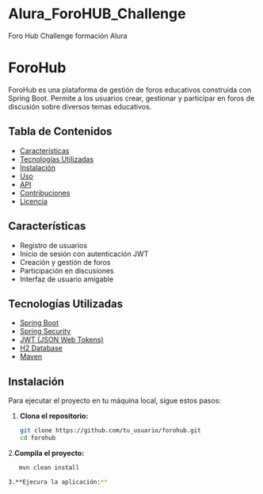 # Alura_ForoHUB_Challenge
Foro Hub Challenge formación Alura
# ForoHub

ForoHub es una plataforma de gestión de foros educativos construida con Spring Boot. Permite a los usuarios crear, gestionar y participar en foros de discusión sobre diversos temas educativos.

## Tabla de Contenidos

- [Características](#características)
- [Tecnologías Utilizadas](#tecnologías-utilizadas)
- [Instalación](#instalación)
- [Uso](#uso)
- [API](#api)
- [Contribuciones](#contribuciones)
- [Licencia](#licencia)

## Características

- Registro de usuarios
- Inicio de sesión con autenticación JWT
- Creación y gestión de foros
- Participación en discusiones
- Interfaz de usuario amigable

## Tecnologías Utilizadas

- [Spring Boot](https://spring.io/projects/spring-boot)
- [Spring Security](https://spring.io/projects/spring-security)
- [JWT (JSON Web Tokens)](https://jwt.io/)
- [H2 Database](https://www.h2database.com/)
- [Maven](https://maven.apache.org/)

## Instalación

Para ejecutar el proyecto en tu máquina local, sigue estos pasos:

1. **Clona el repositorio:**

   ```bash
   git clone https://github.com/tu_usuario/forohub.git
   cd forohub
2.**Compila el proyecto:**
```bash
   mvn clean install

3.**Ejecura la aplicación:**
